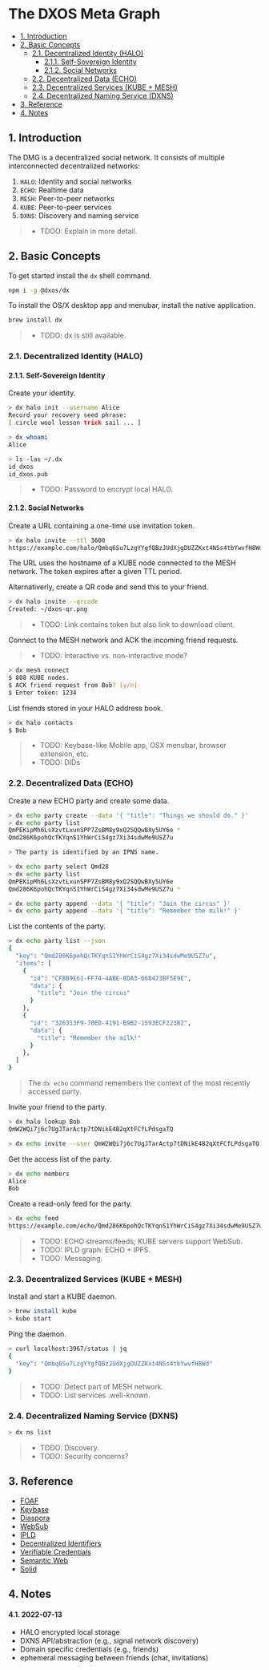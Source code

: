 # The DXOS Meta Graph <!-- omit in toc -->

<!-- @toc -->

*   [1. Introduction](#1-introduction)
*   [2. Basic Concepts](#2-basic-concepts)
    *   [2.1. Decentralized Identity (HALO)](#21-decentralized-identity-halo)
        *   [2.1.1. Self-Sovereign Identity](#211-self-sovereign-identity)
        *   [2.1.2. Social Networks](#212-social-networks)
    *   [2.2. Decentralized Data (ECHO)](#22-decentralized-data-echo)
    *   [2.3. Decentralized Services (KUBE + MESH)](#23-decentralized-services-kube--mesh)
    *   [2.4. Decentralized Naming Service (DXNS)](#24-decentralized-naming-service-dxns)
*   [3. Reference](#3-reference)
*   [4. Notes](#4-notes)

## 1. Introduction

The DMG is a decentralized social network.
It consists of multiple interconnected decentralized networks:

1.  `HALO`: Identity and social networks
2.  `ECHO`: Realtime data
3.  `MESH`: Peer-to-peer networks
4.  `KUBE`: Peer-to-peer services
5.  `DXNS`: Discovery and naming service

> *   TDOO: Explain in more detail.

## 2. Basic Concepts

To get started install the `dx` shell command.

```bash
npm i -g @dxos/dx
```

To install the OS/X desktop app and menubar, install the native application.

```bash
brew install dx
```

> *   TODO: dx is still available.

### 2.1. Decentralized Identity (HALO)

#### 2.1.1. Self-Sovereign Identity

Create your identity.

```bash
> dx halo init --username Alice
Record your recovery seed phrase:
[ circle wool lesson trick sail ... ]

> dx whoami
Alice

> ls -las ~/.dx
id_dxos
id_dxos.pub
```

> *   TODO: Password to encrypt local HALO.

#### 2.1.2. Social Networks

Create a URL containing a one-time use invitation token.

```bash
> dx halo invite --ttl 3600
https://example.com/halo/Qmbq6Su7LzgYYgfQBzJUdXjgDUZZKxt4NSs4tbYwvfH8Wd
```

The URL uses the hostname of a KUBE node connected to the MESH network.
The token expires after a given TTL period.

Alternativerly, create a QR code and send this to your friend.

```bash
> dx halo invite --qrcode
Created: ~/dxos-qr.png
```

> *   TODO: Link contains token but also link to download client.

Connect to the MESH network and ACK the incoming friend requests.

> *   TODO: Interactive vs. non-interactive mode?

```bash
> dx mesh connect
$ 808 KUBE nodes.
$ ACK friend request from Bob? [y/n]
$ Enter token: 1234
```

List friends stored in your HALO address book.

```bash
> dx halo contacts
$ Bob
```

> *   TODO: Keybase-like Mobile app, OSX menubar, browser extension, etc.
> *   TODO: DIDs

### 2.2. Decentralized Data (ECHO)

Create a new ECHO party and create some data.

```bash
> dx echo party create --data '{ "title": "Things we should do." }'
> dx echo party list
QmPEKipMh6LsXzvtLxunSPP7ZsBM8y9xQ2SQQwBXy5UY6e *
Qmd286K6pohQcTKYqnS1YhWrCiS4gz7Xi34sdwMe9USZ7u

> The party is identified by an IPNS name.

> dx echo party select Qmd28
> dx echo party list
QmPEKipMh6LsXzvtLxunSPP7ZsBM8y9xQ2SQQwBXy5UY6e
Qmd286K6pohQcTKYqnS1YhWrCiS4gz7Xi34sdwMe9USZ7u *

> dx echo party append --data '{ "title": "Join the circus" }'
> dx echo party append --data '{ "title": "Remember the milk!" }'
```

List the contents of the party.

```bash
> dx echo party list --json
{
  "key": "Qmd286K6pohQcTKYqnS1YhWrCiS4gz7Xi34sdwMe9USZ7u",
  "items": [
    {
      "id": "CFBB9E61-FF74-4ABE-8DA3-668473BF5E9E",
      "data": {
        "title": "Join the circus"
      }
    },
    {
      "id": "326313F9-70ED-4191-B9B2-1593ECF223B2",
      "data": {
        "title": "Remember the milk!"
      }
    },
  ]
}
```

> The `dx echo` command remembers the context of the most recently accessed party.

Invite your friend to the party.

```bash
> dx halo lookup Bob
QmW2WQi7j6c7UgJTarActp7tDNikE4B2qXtFCfLPdsgaTQ

> dx echo invite --user QmW2WQi7j6c7UgJTarActp7tDNikE4B2qXtFCfLPdsgaTQ
```

Get the access list of the party.

```bash
> dx echo members
Alice
Bob
```

Create a read-only feed for the party.

```bash
> dx echo feed
https://example.com/echo/Qmd286K6pohQcTKYqnS1YhWrCiS4gz7Xi34sdwMe9USZ7u
```

> *   TODO: ECHO streams/feeds; KUBE servers support WebSub.
> *   TODO: IPLD graph: ECHO + IPFS.
> *   TODO: Messaging.

### 2.3. Decentralized Services (KUBE + MESH)

Install and start a KUBE daemon.

```bash
> brew install kube
> kube start
```

Ping the daemon.

```bash
> curl localhost:3967/status | jq
{
  "key": "Qmbq6Su7LzgYYgfQBzJUdXjgDUZZKxt4NSs4tbYwvfH8Wd"
}
```

> *   TODO: Detect part of MESH network.
> *   TODO: List services .well-known.

### 2.4. Decentralized Naming Service (DXNS)

```bash
> dx ns list
```

> *   TODO: Discovery.
> *   TODO: Security concerns?

## 3. Reference

*   [FOAF](https://en.wikipedia.org/wiki/FOAF_\(ontology\))
*   [Keybase](https://keybase.io)
*   [Diaspora](https://diasporafoundation.org/)
*   [WebSub](https://www.w3.org/TR/websub)
*   [IPLD](https://ipld.io)
*   [Decentralized Identifiers](https://www.w3.org/TR/did-core)
*   [Verifiable Credentials](https://www.w3.org/TR/vc-data-model)
*   [Semantic Web](https://www.w3.org/standards/semanticweb)
*   [Solid](https://solidproject.org)

## 4. Notes

#### 4.1. 2022-07-13

*   HALO encrypted local storage
*   DXNS API/abstraction (e.g., signal network discovery)
*   Domain specific credentials (e.g., friends)
*   ephemeral messaging between friends (chat, invitations)

